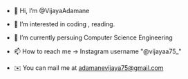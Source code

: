 - 👋 Hi, I’m @VijayaAdamane
- 👀 I’m interested in coding , reading. 
- 🌱 I’m currently persuing Computer Science Engineering 

- 📫 How to reach me -> Instagram username "@vijayaa75_" 
- ✉️ You can mail me at adamanevijaya75@gmail.com

<!---
VijayaAdamane/VijayaAdamane is a ✨ special ✨ repository because its `README.md` (this file) appears on your GitHub profile.
You can click the Preview link to take a look at your changes.
--->
